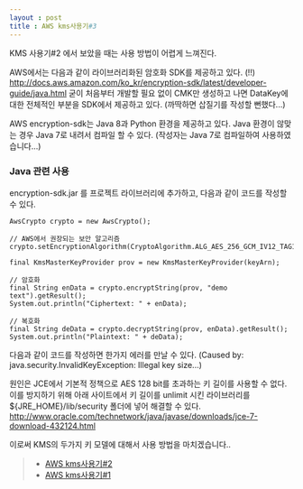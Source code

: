 ```yaml
---
layout : post
title : AWS kms사용기#3
---
```


KMS 사용기#2 에서 보았을 때는 사용 방법이 어렵게 느껴진다.

AWS에서는 다음과 같이 라이브러리화된 암호화 SDK를 제공하고 있다. (!!)
http://docs.aws.amazon.com/ko_kr/encryption-sdk/latest/developer-guide/java.html
굳이 처음부터 개발할 필요 없이 CMK만 생성하고 나면 DataKey에 대한 전체적인 부분을 SDK에서 제공하고 있다. (까딱하면 삽질기를 작성할 뻔했다...)

AWS encryption-sdk는 Java 8과 Python 환경을 제공하고 있다. Java 환경이 않맞는 경우 Java 7로 내려서 컴파일 할 수 있다. (작성자는 Java 7로 컴파일하여 사용하였습니다...)

### Java 관련 사용
encryption-sdk.jar 를 프로젝트 라이브러리에 추가하고, 다음과 같이 코드를 작성할 수 있다.

~~~
AwsCrypto crypto = new AwsCrypto();

// AWS에서 권장되는 보안 알고리즘
crypto.setEncryptionAlgorithm(CryptoAlgorithm.ALG_AES_256_GCM_IV12_TAG16_HKDF_SHA384_ECDSA_P384);

final KmsMasterKeyProvider prov = new KmsMasterKeyProvider(keyArn);

// 암호화
final String enData = crypto.encryptString(prov, "demo text").getResult();
System.out.println("Ciphertext: " + enData);

// 복호화
final String deData = crypto.decryptString(prov, enData).getResult();
System.out.println("Plaintext: " + deData);
~~~ 

다음과 같이 코드를 작성하면 한가지 에러를 만날 수 있다.
(Caused by: java.security.InvalidKeyException: Illegal key size...)

원인은 JCE에서 기본적 정책으로 AES 128 bit를 초과하는 키 길이를 사용할 수 없다.
이를 방지하기 위해 아래 사이트에서 키 길이를 unlimit 시킨 라이브러리를 ${JRE_HOME}/lib/security 폴더에 넣어 해결할 수 있다.
http://www.oracle.com/technetwork/java/javase/downloads/jce-7-download-432124.html

이로써 KMS의 두가지 키 모델에 대해서 사용 방법을 마치겠습니다..

>- [AWS kms사용기#2](kms2.md)
>- [AWS kms사용기#1](kms1.md)
